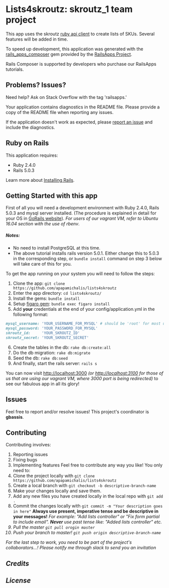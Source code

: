 Lists4skroutz: skroutz_1 team project
================

This app uses the skroutz [ruby api client](https://github.com/skroutz/skroutz.rb) to create lists of SKUs. Several features will be added in time.

To speed up development, this application was generated with the [rails_apps_composer](https://github.com/RailsApps/rails_apps_composer) gem
provided by the [RailsApps Project](http://railsapps.github.io/).

Rails Composer is supported by developers who purchase our RailsApps tutorials.


Problems? Issues?
-----------

Need help? Ask on Stack Overflow with the tag 'railsapps.'

Your application contains diagnostics in the README file. Please provide a copy of the README file when reporting any issues.

If the application doesn't work as expected, please [report an issue](https://github.com/RailsApps/rails_apps_composer/issues)
and include the diagnostics.

Ruby on Rails
-------------

This application requires:

- Ruby 2.4.0
- Rails 5.0.3

Learn more about [Installing Rails](http://railsapps.github.io/installing-rails.html).

Getting Started with this app
---------------
First of all you will need a development environment with Ruby 2.4.0, Rails 5.0.3 and mysql server installed. (The procedure is explained in detail for your OS in [GoRails website](https://gorails.com/setup/)). <em>For users of our vagrant VM, refer to Ubuntu 16.04 section with the use of rbenv</em>. 
##### Notes: 
* No need to install PostgreSQL at this time.
* The above tutorial installs rails version 5.0.1. Either change this to 5.0.3 in the corresponding step, or ```bundle install``` command on step 3 below will take care of this for you.

To get the app running on your system you will need to follow the steps:

1) Clone the app: ```git clone https://github.com/apapamichalis/lists4skroutz```
2) Enter the app directory: ```cd lists4skroutz/```
3) Install the gems: ```bundle install```
4) Setup [figaro gem](https://github.com/laserlemon/figaro): ```bundle exec figaro install```
5) Add <b>your</b> credentials at the end of your config/application.yml in the following format:

```ruby
mysql_username: 'YOUR_USERNAME_FOR_MYSQL' # should be 'root' for most users
mysql_password: 'YOUR_PASSWORD_FOR_MYSQL'
skroutz_id:     'YOUR_SKROUTZ_ID'
skroutz_secret: 'YOUR_SKROUTZ_SECRET'
```

6) Create the tables in the db: ```rake db:create:all```
7) Do the db migration: ```rake db:migrate```
8) Seed the db: ```rake db:seed```
9) And finally, start the rails server: ```rails s```

You can now visit [http://localhost:3000](http://localhost:3000) <em>(or [http://localhost:3100](http://localhost:3100) for those of us that are using our vagrant VM, where 3000 port is being redirected)</em> to see our fabulous app in all its glory! 


Issues
-------------
Feel free to report and/or resolve issues! This project's coordinator is <b>gbassis</b>.

Contributing
------------
Contributing involves:
1) Reporting issues
2) Fixing bugs
3) Implementing features
Feel free to contribute any way you like! You only need to: 
1) Clone the project locally with ```git clone https://github.com/apapamichalis/lists4skroutz```
2) Create a local branch with ```git checkout -b descriptive-branch-name```
3) Make your changes locally and save them.
4) Add any new files you have created locally in the local repo with ```git add .```
5) Commit the changes locally with ```git commit -m "Your description goes in here"``` <b>Always use present, imperative tense and be descriptive in your messages!</b><em> For example: "Add lists controller" or "Fix form partial to include email". <b>Never</b> use past tense like: "Added lists controller" etc.
6) Pull the master ```git pull orogin master```
7) Push your branch to master! ```git push origin descriptive-branch-name```

<em>For the last step to work, you need to be part of the project's collaborators...! Please notify me through slack to send you an invitation</em>

Credits
-------

License
-------
